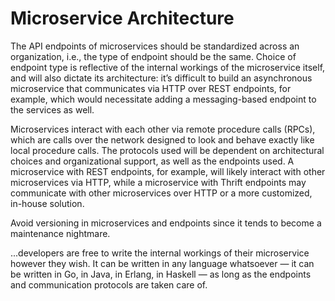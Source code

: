 # Microservice Architecture

The API endpoints of microservices should be standardized across an organization, i.e., the type of endpoint should be the same. Choice of endpoint type is reflective of the internal workings of the microservice itself, and will also dictate its architecture: it’s difficult to build an asynchronous microservice that communicates via HTTP over REST endpoints, for example, which would necessitate adding a messaging-based endpoint to the services as well.

Microservices interact with each other via remote procedure calls (RPCs), which are calls over the network designed to look and behave exactly like local procedure calls. The protocols used will be dependent on architectural choices and organizational support, as well as the endpoints used. A microservice with REST endpoints, for example, will likely interact with other microservices via HTTP, while a microservice with Thrift endpoints may communicate with other microservices over HTTP or a more customized, in-house solution.

Avoid versioning in microservices and endpoints since it tends to become a maintenance nightmare.

...developers are free to write the internal workings of their microservice however they wish. It can be written in any language whatsoever — it can be written in Go, in Java, in Erlang, in Haskell — as long as the endpoints and communication protocols are taken care of.